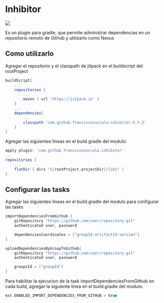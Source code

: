 # Inhibitor

[![](https://jitpack.io/v/franciscozuccala/inhibitor.svg)](https://jitpack.io/#franciscozuccala/inhibitor)

Es un plugin para gradle, que permite administrar dependencias en un repositorio
remoto de Github y utilizarlo como Nexus

## Como utilizarlo
Agregar el repositorio y el classpath de jitpack en el buildscript del rootProject
```gradle
buildScript{
    ...
    repositories {
        ...
        maven { url 'https://jitpack.io' }
    }
    ...
    dependencies{
        ...
        classpath 'com.github.franciscozuccala:inhibitor:X.Y.Z'
    }
}
```

Agregar las siguientes lineas en el build.gradle del modulo:
```gradle
apply plugin: 'com.github.franciscozuccala.inhibitor'
...
repositories {
    ...
    flatDir { dirs "${rootProject.projectDir}/libs" }
}
```

## Configurar las tasks
Agregar las siguientes lineas en el build.gradle del modulo para configurar las tasks
```gradle
importDependenciesFromGithub {
    gitRepository "https://github.com/user/repository.git"
    authenticated user, password

    dependenciesCoordinates = ["groupId:artifactId:version"]
}

uploadDependenciesByGroupToGithub{
    gitRepository "https://github.com/user/repository.git"
    authenticated user, password

    groupsId = ["groupId"]
}
```

Para habilitar la ejecucion de la task importDependenciesFromGithub en cada build,
agregar la siguiente linea en el build.gradle del modulo:
```gradle
ext.ENABLED_IMPORT_DEPENDENCIES_FROM_GITHUB = true
```
